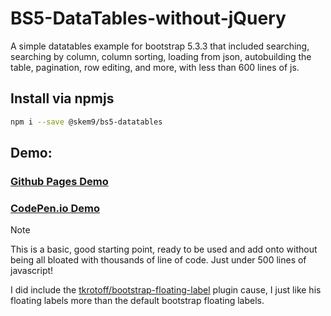 # BS5-DataTables-without-jQuery
A simple datatables example for bootstrap 5.3.3 that included searching, searching by column, column sorting, loading from json, autobuilding the table, pagination, row editing, and more, with less than 600 lines of js.

## Install via npmjs
```bash
npm i --save @skem9/bs5-datatables
```

## Demo:
### [Github Pages Demo](https://yohn.github.io/BS5-DataTables-without-jQuery/)

### [CodePen.io Demo](https://codepen.io/Yohn/pen/VwoJrOd)


> [!NOTE]
> This is a basic, good starting point, ready to be used and add onto without being all bloated with thousands of line of code. Just under 500 lines of javascript!
>
> I did include the [tkrotoff/bootstrap-floating-label](https://github.com/tkrotoff/bootstrap-floating-label) plugin cause, I just like his floating labels more than the default bootstrap floating labels.

